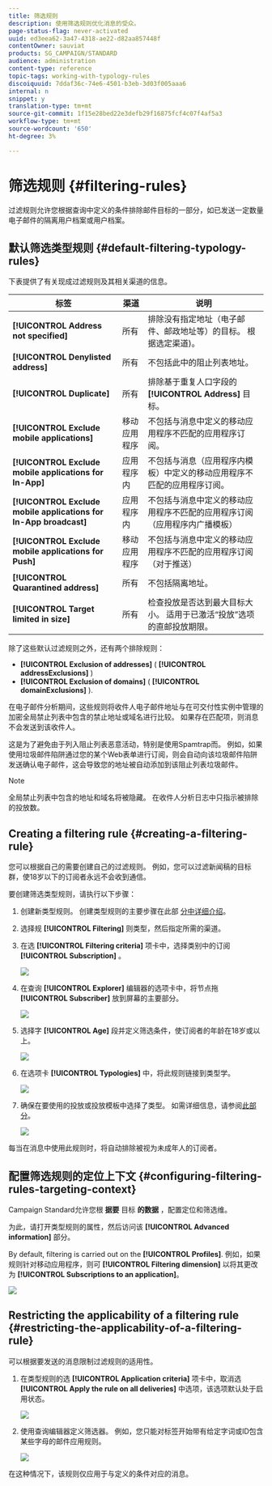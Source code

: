 ```yaml
---
title: 筛选规则
description: 使用筛选规则优化消息的受众。
page-status-flag: never-activated
uuid: ed3eea62-3a47-4318-ae22-d82aa857448f
contentOwner: sauviat
products: SG_CAMPAIGN/STANDARD
audience: administration
content-type: reference
topic-tags: working-with-typology-rules
discoiquuid: 7ddaf36c-74e6-4501-b3eb-3d03f005aaa6
internal: n
snippet: y
translation-type: tm+mt
source-git-commit: 1f15e28bed22e3defb29f16875fcf4c07f4af5a3
workflow-type: tm+mt
source-wordcount: '650'
ht-degree: 3%

---
```



# 筛选规则 {#filtering-rules}

过滤规则允许您根据查询中定义的条件排除邮件目标的一部分，如已发送一定数量电子邮件的隔离用户档案或用户档案。

## 默认筛选类型规则 {#default-filtering-typology-rules}

下表提供了有关现成过滤规则及其相关渠道的信息。

| 标签 | 渠道 | 说明 |
---------|----------|---------
| **[!UICONTROL Address not specified]** | 所有 | 排除没有指定地址（电子邮件、邮政地址等）的目标。 根据选定渠道)。 |
| **[!UICONTROL Denylisted address]** | 所有 | 不包括此中的阻止列表地址。 |
| **[!UICONTROL Duplicate]** | 所有 | 排除基于重复人口字段的 **[!UICONTROL Address]** 目标。 |
| **[!UICONTROL Exclude mobile applications]** | 移动应用程序 | 不包括与消息中定义的移动应用程序不匹配的应用程序订阅。 |
| **[!UICONTROL Exclude mobile applications for In-App]** | 应用程序内 | 不包括与消息（应用程序内模板）中定义的移动应用程序不匹配的应用程序订阅。 |
| **[!UICONTROL Exclude mobile applications for In-App broadcast]** | 应用程序内 | 不包括与消息中定义的移动应用程序不匹配的应用程序订阅（应用程序内广播模板） |
| **[!UICONTROL Exclude mobile applications for Push]** | 移动应用程序 | 不包括与消息中定义的移动应用程序不匹配的应用程序订阅（对于推送） |
| **[!UICONTROL Quarantined address]** | 所有 | 不包括隔离地址。 |
| **[!UICONTROL Target limited in size]** | 所有 | 检查投放是否达到最大目标大小。 适用于已激活“投放”选项的直邮投放期限。 |

除了这些默认过滤规则之外，还有两个排除规则：

* **[!UICONTROL Exclusion of addresses]** ( **[!UICONTROL addressExclusions]** )
* **[!UICONTROL Exclusion of domains]** ( **[!UICONTROL domainExclusions]** ).

在电子邮件分析期间，这些规则将收件人电子邮件地址与在可交付性实例中管理的加密全局禁止列表中包含的禁止地址或域名进行比较。 如果存在匹配项，则消息不会发送到该收件人。

这是为了避免由于列入阻止列表恶意活动，特别是使用Spamtrap而。 例如，如果使用垃圾邮件陷阱通过您的某个Web表单进行订阅，则会自动向该垃圾邮件陷阱发送确认电子邮件，这会导致您的地址被自动添加到该阻止列表垃圾邮件。

>[!NOTE]
>
>全局禁止列表中包含的地址和域名将被隐藏。 在收件人分析日志中只指示被排除的投放数。

## Creating a filtering rule {#creating-a-filtering-rule}

您可以根据自己的需要创建自己的过滤规则。 例如，您可以过滤新闻稿的目标群，使18岁以下的订阅者永远不会收到通信。

要创建筛选类型规则，请执行以下步骤：

1. 创建新类型规则。 创建类型规则的主要步骤在此部 [分中详细介绍](../../sending/using/managing-typology-rules.md)。

1. 选择规 **[!UICONTROL Filtering]** 则类型，然后指定所需的渠道。

1. 在选 **[!UICONTROL Filtering criteria]** 项卡中，选择类别中的订阅 **[!UICONTROL Subscription]** 。

   ![](assets/typology_create-rule-subscription.png)

1. 在查询 **[!UICONTROL Explorer]** 编辑器的选项卡中，将节点拖 **[!UICONTROL Subscriber]** 放到屏幕的主要部分。

   ![](assets/typology_create-rule-subscriber.png)

1. 选择字 **[!UICONTROL Age]** 段并定义筛选条件，使订阅者的年龄在18岁或以上。

   ![](assets/typology_create-rule-age.png)

1. 在选项卡 **[!UICONTROL Typologies]** 中，将此规则链接到类型学。

   ![](assets/typology_create-rule-typology.png)

1. 确保在要使用的投放或投放模板中选择了类型。 如需详细信息，请参阅[此部分](../../sending/using/managing-typologies.md#applying-typologies-to-messages)。

   ![](assets/typology_template.png)

每当在消息中使用此规则时，将自动排除被视为未成年人的订阅者。

## 配置筛选规则的定位上下文 {#configuring-filtering-rules-targeting-context}

Campaign Standard允许您根 **据要** 目标 **的数据** ，配置定位和筛选维。

为此，请打开类型规则的属性，然后访问该 **[!UICONTROL Advanced information]** 部分。

By default, filtering is carried out on the **[!UICONTROL Profiles]**. 例如，如果规则针对移动应用程序，则可 **[!UICONTROL Filtering dimension]** 以将其更改为 **[!UICONTROL Subscriptions to an application]**。

![](assets/typology_rule-order_2.png)

## Restricting the applicability of a filtering rule {#restricting-the-applicability-of-a-filtering-rule}

可以根据要发送的消息限制过滤规则的适用性。

1. 在类型规则的选 **[!UICONTROL Application criteria]** 项卡中，取消选 **[!UICONTROL Apply the rule on all deliveries]** 中选项，该选项默认处于启用状态。

   ![](assets/typology_limit.png)

1. 使用查询编辑器定义筛选器。 例如，您只能对标签开始带有给定字词或ID包含某些字母的邮件应用规则。

   ![](assets/typology_limit-rule.png)

在这种情况下，该规则仅应用于与定义的条件对应的消息。
